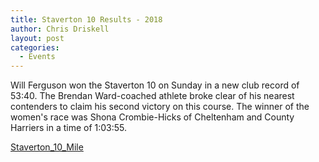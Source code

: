 ```yaml
---
title: Staverton 10 Results - 2018
author: Chris Driskell
layout: post
categories:
  - Events
---
```


Will Ferguson won the Staverton 10 on Sunday in a new club record of 53:40. The Brendan Ward-coached athlete broke clear of his nearest contenders to claim his second victory on this course. The winner of the women's race was Shona Crombie-Hicks of Cheltenham and County Harriers in a time of 1:03:55.

[Staverton_10_Mile](/Images/2018/01/Staverton_10_Mile_v2.pdf)
